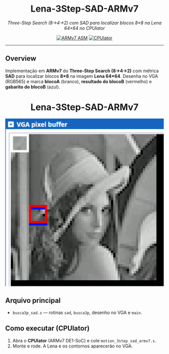 <h1 align="center">Lena-3Step-SAD-ARMv7</h1>

<p align="center">
  <em>Three-Step Search (8→4→2) com SAD para localizar blocos 8×8 na Lena 64×64 no CPUlator</em>
</p>

<p align="center">
  <a href="#"><img src="https://img.shields.io/badge/Assembly-ARMv7-6E4C13?style=for-the-badge" alt="ARMv7 ASM"></a>
  <a href="#"><img src="https://img.shields.io/badge/Platform-CPUlator-0A7CFF?style=for-the-badge" alt="CPUlator"></a>

</p>

---

## Overview
Implementação em **ARMv7** do **Three-Step Search (8→4→2)** com métrica **SAD** para localizar blocos **8×8** na imagem **Lena 64×64**. Desenha no VGA (RGB565) e marca **blocoA** (branco), **resultado do blocoB** (vermelho) e **gabarito do blocoB** (azul).

<h1 align="center">Lena-3Step-SAD-ARMv7</h1>

<p align="center">
  <img src="docs/img.png" alt="Resultado no VGA (Lena 64x64 com contornos)" width="720">
</p>

## Arquivo principal
- `busca3p_sad.s` — rotinas `sad`, `busca3p`, desenho no VGA e `main`.

## Como executar (CPUlator)
1. Abra o **CPUlator** (ARMv7 DE1-SoC) e cole `motion_3step_sad_armv7.s`.
2. Monte e rode. A Lena e os contornos aparecerão no VGA.

